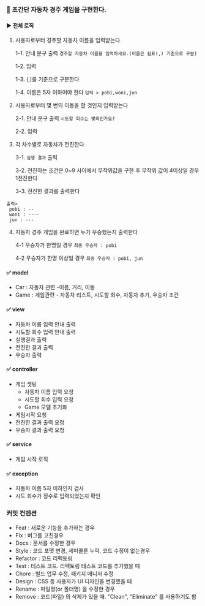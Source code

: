 ### 🚗 초간단 자동차 경주 게임을 구현한다.

#### ▶ 전체 로직

1. 사용자로부터 경주할 자동차 이름을 입력받는다
   
   1-1. 안내 문구 출력 ```경주할 자동차 이름을 입력하세요.(이름은 쉼표(,) 기준으로 구분)```
   
   1-2. 입력
   
   1-3. (,)를 기준으로 구분한다
   
   1-4. 이름은 5자 이하여야 한다
   ```입력 > pobi,woni,jun```

2. 사용자로부터 몇 번의 이동을 할 것인지 입력받는다
   
   2-1. 안내 문구 출력 ```시도할 회수는 몇회인가요?```
 
   2-2. 입력
3. 각 차수별로 자동차가 전진한다

   3-1. ```실행 결과``` 출력
   
   3-2. 전진하는 조건은 0~9 사이에서 무작위값을 구한 후 무작위 값이 4이상일 경우 1전진한다

   3-3. 전진한 결과를 출력한다
 ``` 
 출력>
  pobi : --
  woni : ----
  jun : ---
 ```
4. 자동차 경주 게임을 완료하면 누가 우승했는지 출력한다 

   4-1 우승자가 한명일 경우 ```최종 우승자 : pobi```
   
   4-2 우승자가 한명 이상일 경우 ```최종 우승자 : pobi, jun```

#### ✅ model
* Car : 자동차 관련 -이름, 거리, 이동
* Game : 게임관련 - 자동차 리스트, 시도할 회수, 자동차 추가, 우승자 조건

#### ✅ view
* 자동차 이름 입력 안내 출력
* 시도할 회수 입력 안내 출력
* 실행결과 출력
* 전진한 결과 출력
* 우승자 출력

#### ✅ controller
* 게임 셋팅
  * 자동차 이름 입력 요청
  * 시도할 회수 입력 요청
  * Game 모델 초기화
* 게임시작 요청
* 전진한 결과 출력 요청
* 우승자 결과 출력 요청

#### ✅ service
* 게임 시작 로직

#### ✅ exception
* 자동차 이름 5자 이하인지 검사
* 시도 회수가 정수로 입력되었는지 확인


### 커밋 컨벤션
* Feat : 새로운 기능을 추가하는 경우
* Fix : 버그를 고친경우
* Docs : 문서를 수정한 경우
* Style : 코드 포맷 변경, 세미콜론 누락, 코드 수정이 없는경우
* Refactor : 코드 리펙토링
* Test : 테스트 코드. 리펙토링 테스트 코드를 추가했을 때
* Chore : 빌드 업무 수정, 패키지 매니저 수정
* Design : CSS 등 사용자가 UI 디자인을 변경했을 때
* Rename : 파일명(or 폴더명) 을 수정한 경우
* Remove : 코드(파일) 의 삭제가 있을 때. "Clean", "Eliminate" 를 사용하기도 함